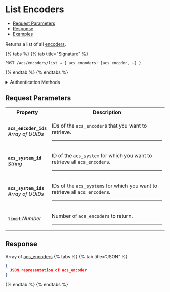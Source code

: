 # List Encoders

- [Request Parameters](./#request-parameters)
- [Response](./#response)
- [Examples](./#examples)

Returns a list of all [encoders](../../../capability-guides/access-systems/working-with-card-encoders-and-scanners/README.md).

{% tabs %}
{% tab title="Signature" %}
```
POST /acs/encoders/list ⇒ { acs_encoders: [acs_encoder, …] }
```
{% endtab %}
{% endtabs %}

<details>

<summary>Authentication Methods</summary>

- API key
- Personal access token
  <br>Must also include the `seam-workspace` header in the request.

To learn more, see [Authentication](https://docs.seam.co/latest/api/authentication).
</details>

## Request Parameters

<table>
<tr><th width="25%">Property</th><th>Description</th></tr>
<tr><td><strong><code>acs_encoder_ids</code></strong> <i>Array</i> <i>of UUIDs</i></td>
<td>

IDs of the `acs_encoder`s that you want to retrieve.

---
</td></tr>
<tr><td><strong><code>acs_system_id</code></strong> <i>String</i></td>
<td>

ID of the `acs_system` for which you want to retrieve all `acs_encoder`s.

---
</td></tr>
<tr><td><strong><code>acs_system_ids</code></strong> <i>Array</i> <i>of UUIDs</i></td>
<td>

IDs of the `acs_system`s for which you want to retrieve all `acs_encoder`s.

---
</td></tr>
<tr><td><strong><code>limit</code></strong> <i>Number</i></td>
<td>

Number of `acs_encoders` to return.

---
</td></tr>
</table>

## Response

Array of [acs\_encoders](./)
{% tabs %}
{% tab title="JSON" %}
```json
{
  JSON representation of acs_encoder
}
```
{% endtab %}
{% endtabs %}
